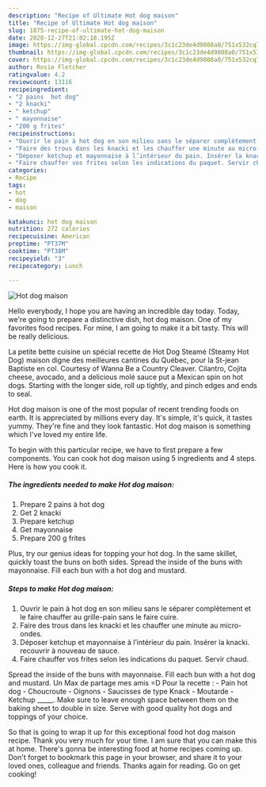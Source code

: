 ```yaml
---
description: "Recipe of Ultimate Hot dog maison"
title: "Recipe of Ultimate Hot dog maison"
slug: 1875-recipe-of-ultimate-hot-dog-maison
date: 2020-12-27T21:02:18.195Z
image: https://img-global.cpcdn.com/recipes/3c1c23de4d9808a0/751x532cq70/hot-dog-maison-photo-principale-de-la-recette.jpg
thumbnail: https://img-global.cpcdn.com/recipes/3c1c23de4d9808a0/751x532cq70/hot-dog-maison-photo-principale-de-la-recette.jpg
cover: https://img-global.cpcdn.com/recipes/3c1c23de4d9808a0/751x532cq70/hot-dog-maison-photo-principale-de-la-recette.jpg
author: Rosie Fletcher
ratingvalue: 4.2
reviewcount: 13116
recipeingredient:
- "2 pains  hot dog"
- "2 knacki"
- " ketchup"
- " mayonnaise"
- "200 g frites"
recipeinstructions:
- "Ouvrir le pain à hot dog en son milieu sans le séparer complètement et le faire chauffer au grille-pain sans le faire cuire."
- "Faire des trous dans les knacki et les chauffer une minute au micro-ondes."
- "Déposer ketchup et mayonnaise à l’intérieur du pain. Insérer la knacki. recouvrir à nouveau de sauce."
- "Faire chauffer vos frites selon les indications du paquet. Servir chaud."
categories:
- Recipe
tags:
- hot
- dog
- maison

katakunci: hot dog maison 
nutrition: 272 calories
recipecuisine: American
preptime: "PT37M"
cooktime: "PT38M"
recipeyield: "3"
recipecategory: Lunch

---
```



![Hot dog maison](https://img-global.cpcdn.com/recipes/3c1c23de4d9808a0/751x532cq70/hot-dog-maison-photo-principale-de-la-recette.jpg)

Hello everybody, I hope you are having an incredible day today. Today, we're going to prepare a distinctive dish, hot dog maison. One of my favorites food recipes. For mine, I am going to make it a bit tasty. This will be really delicious.

La petite bette cuisine un spécial recette de Hot Dog Steamé (Steamy Hot Dog) maison digne des meilleures cantines du Québec, pour la St-jean Baptiste en col. Courtesy of Wanna Be a Country Cleaver. Cilantro, Cojita cheese, avocado, and a delicious molé sauce put a Mexican spin on hot dogs. Starting with the longer side, roll up tightly, and pinch edges and ends to seal.

Hot dog maison is one of the most popular of recent trending foods on earth. It is appreciated by millions every day. It's simple, it's quick, it tastes yummy. They're fine and they look fantastic. Hot dog maison is something which I've loved my entire life.


To begin with this particular recipe, we have to first prepare a few components. You can cook hot dog maison using 5 ingredients and 4 steps. Here is how you cook it.

<!--inarticleads1-->

##### The ingredients needed to make Hot dog maison:

1. Prepare 2 pains à hot dog
1. Get 2 knacki
1. Prepare  ketchup
1. Get  mayonnaise
1. Prepare 200 g frites


Plus, try our genius ideas for topping your hot dog. In the same skillet, quickly toast the buns on both sides. Spread the inside of the buns with mayonnaise. Fill each bun with a hot dog and mustard. 

<!--inarticleads2-->

##### Steps to make Hot dog maison:

1. Ouvrir le pain à hot dog en son milieu sans le séparer complètement et le faire chauffer au grille-pain sans le faire cuire.
1. Faire des trous dans les knacki et les chauffer une minute au micro-ondes.
1. Déposer ketchup et mayonnaise à l’intérieur du pain. Insérer la knacki. recouvrir à nouveau de sauce.
1. Faire chauffer vos frites selon les indications du paquet. Servir chaud.


Spread the inside of the buns with mayonnaise. Fill each bun with a hot dog and mustard. Un Max de partage mes amis =D Pour la recette : - Pain hot dog - Choucroute - Oignons - Saucisses de type Knack - Moutarde - Ketchup _____. Make sure to leave enough space between them on the baking sheet to double in size. Serve with good quality hot dogs and toppings of your choice. 

So that is going to wrap it up for this exceptional food hot dog maison recipe. Thank you very much for your time. I am sure that you can make this at home. There's gonna be interesting food at home recipes coming up. Don't forget to bookmark this page in your browser, and share it to your loved ones, colleague and friends. Thanks again for reading. Go on get cooking!
